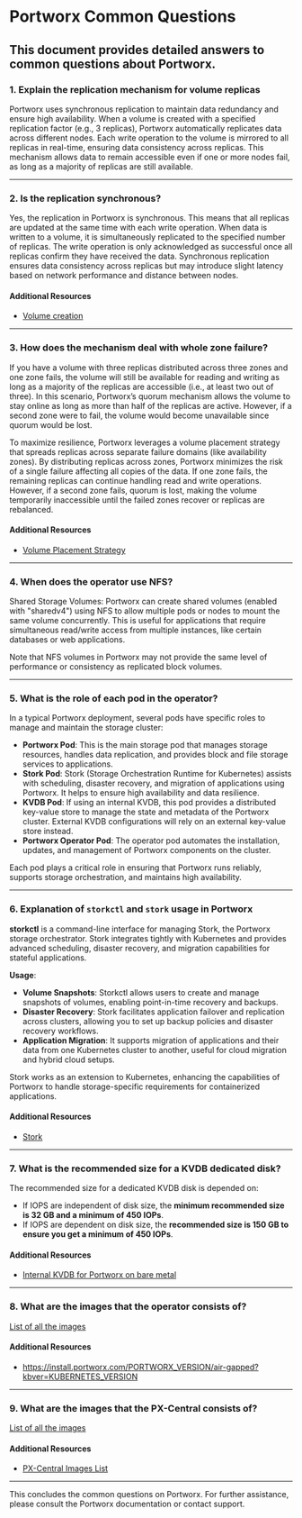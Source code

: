 # Portworx Common Questions

This document provides detailed answers to common questions about Portworx.
---

### 1. Explain the replication mechanism for volume replicas

Portworx uses synchronous replication to maintain data redundancy and ensure high availability. When a volume is created with a specified replication factor (e.g., 3 replicas), Portworx automatically replicates data across different nodes. Each write operation to the volume is mirrored to all replicas in real-time, ensuring data consistency across replicas. This mechanism allows data to remain accessible even if one or more nodes fail, as long as a majority of replicas are still available.

---

### 2. Is the replication synchronous?

Yes, the replication in Portworx is synchronous. This means that all replicas are updated at the same time with each write operation. When data is written to a volume, it is simultaneously replicated to the specified number of replicas. The write operation is only acknowledged as successful once all replicas confirm they have received the data. Synchronous replication ensures data consistency across replicas but may introduce slight latency based on network performance and distance between nodes.

#### Additional Resources
* [Volume creation](https://docs.portworx.com/portworx-enterprise/reference/cli/create-and-manage-volumes#create-volumes)

---

### 3. How does the mechanism deal with whole zone failure? 

If you have a volume with three replicas distributed across three zones and one zone fails, the volume will still be available for reading and writing as long as a majority of the replicas are accessible (i.e., at least two out of three). In this scenario, Portworx’s quorum mechanism allows the volume to stay online as long as more than half of the replicas are active. However, if a second zone were to fail, the volume would become unavailable since quorum would be lost.

To maximize resilience, Portworx leverages a volume placement strategy that spreads replicas across separate failure domains (like availability zones). By distributing replicas across zones, Portworx minimizes the risk of a single failure affecting all copies of the data. If one zone fails, the remaining replicas can continue handling read and write operations. However, if a second zone fails, quorum is lost, making the volume temporarily inaccessible until the failed zones recover or replicas are rebalanced.

#### Additional Resources
* [Volume Placement Strategy](https://docs.portworx.com/portworx-enterprise/operations/operate-kubernetes/storage-operations/create-pvcs/volume-placement-strategies)

---

### 4. When does the operator use NFS?

Shared Storage Volumes: Portworx can create shared volumes (enabled with "sharedv4") using NFS to allow multiple pods or nodes to mount the same volume concurrently. This is useful for applications that require simultaneous read/write access from multiple instances, like certain databases or web applications.

Note that NFS volumes in Portworx may not provide the same level of performance or consistency as replicated block volumes.

---

### 5. What is the role of each pod in the operator?

In a typical Portworx deployment, several pods have specific roles to manage and maintain the storage cluster:

- **Portworx Pod**: This is the main storage pod that manages storage resources, handles data replication, and provides block and file storage services to applications.
- **Stork Pod**: Stork (Storage Orchestration Runtime for Kubernetes) assists with scheduling, disaster recovery, and migration of applications using Portworx. It helps to ensure high availability and data resilience.
- **KVDB Pod**: If using an internal KVDB, this pod provides a distributed key-value store to manage the state and metadata of the Portworx cluster. External KVDB configurations will rely on an external key-value store instead.
- **Portworx Operator Pod**: The operator pod automates the installation, updates, and management of Portworx components on the cluster.
  
Each pod plays a critical role in ensuring that Portworx runs reliably, supports storage orchestration, and maintains high availability.

---

### 6. Explanation of `storkctl` and `stork` usage in Portworx

**storkctl** is a command-line interface for managing Stork, the Portworx storage orchestrator. Stork integrates tightly with Kubernetes and provides advanced scheduling, disaster recovery, and migration capabilities for stateful applications.

**Usage**:
- **Volume Snapshots**: Storkctl allows users to create and manage snapshots of volumes, enabling point-in-time recovery and backups.
- **Disaster Recovery**: Stork facilitates application failover and replication across clusters, allowing you to set up backup policies and disaster recovery workflows.
- **Application Migration**: It supports migration of applications and their data from one Kubernetes cluster to another, useful for cloud migration and hybrid cloud setups.

Stork works as an extension to Kubernetes, enhancing the capabilities of Portworx to handle storage-specific requirements for containerized applications.

#### Additional Resources
* [Stork](https://docs.portworx.com/portworx-enterprise/operations/operate-kubernetes/storage-operations/stork)

---

### 7. What is the recommended size for a KVDB dedicated disk?

The recommended size for a dedicated KVDB disk is depended on:
* If IOPS are independent of disk size, the **minimum recommended size is 32 GB and a minimum of 450 IOPs**.
* If IOPS are dependent on disk size, the **recommended size is 150 GB to ensure you get a minimum of 450 IOPs**.

#### Additional Resources
* [Internal KVDB for Portworx on bare metal](https://docs.portworx.com/portworx-enterprise/platform/kubernetes/bare-metal/bare-metal/operations/kvdb-for-portworx/internal-kvdb)


--- 

### 8. What are the images that the operator consists of?

[List of all the images](./portworx-images.md)

#### Additional Resources
* https://install.portworx.com/PORTWORX_VERSION/air-gapped?kbver=KUBERNETES_VERSION

--- 

### 9. What are the images that the PX-Central consists of?

[List of all the images](./px-central-images.md)

#### Additional Resources
* [PX-Central Images List](https://github.com/portworx/helm/blob/master/raw_images_list.txt)

--- 

This concludes the common questions on Portworx. For further assistance, please consult the Portworx documentation or contact support.